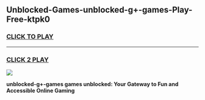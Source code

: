 
## Unblocked-Games-unblocked-g+-games-Play-Free-ktpk0
<h3>
<a href="https://premium76.site?title=unblocked-g+-games&ref=18A1">CLICK TO PLAY</a></h3>
<hr>

<h3>
<a href="https://premium76.site?title=unblocked-g+-games&ref=18A1">CLICK 2 PLAY</a>
  
</h3>

<a href="https://premium76.site?title=unblocked-g+-games&ref=18A1"><img src="https://clearcache.store/games.png"></a>


**unblocked-g+-games games unblocked: Your Gateway to Fun and Accessible Online Gaming**
